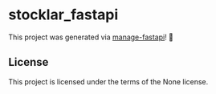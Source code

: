 # stocklar_fastapi

This project was generated via [manage-fastapi](https://ycd.github.io/manage-fastapi/)! :tada:

## License

This project is licensed under the terms of the None license.
